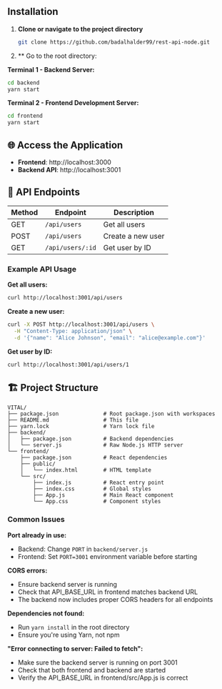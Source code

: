 

## Installation

1. **Clone or navigate to the project directory**
   ```bash
   git clone https://github.com/badalhalder99/rest-api-node.git
   ```

2. ** Go to the root directory:

**Terminal 1 - Backend Server:**
```bash
cd backend
yarn start
```

**Terminal 2 - Frontend Development Server:**
```bash
cd frontend
yarn start
```

## 🌐 Access the Application

- **Frontend**: http://localhost:3000
- **Backend API**: http://localhost:3001

## 📡 API Endpoints

| Method | Endpoint | Description |
|--------|----------|-------------|
| GET | `/api/users` | Get all users |
| POST | `/api/users` | Create a new user |
| GET | `/api/users/:id` | Get user by ID |

### Example API Usage

**Get all users:**
```bash
curl http://localhost:3001/api/users
```

**Create a new user:**
```bash
curl -X POST http://localhost:3001/api/users \
  -H "Content-Type: application/json" \
  -d '{"name": "Alice Johnson", "email": "alice@example.com"}'
```

**Get user by ID:**
```bash
curl http://localhost:3001/api/users/1
```

## 🏗️ Project Structure

```
VITAL/
├── package.json              # Root package.json with workspaces
├── README.md                 # This file
├── yarn.lock                 # Yarn lock file
├── backend/
│   ├── package.json          # Backend dependencies
│   └── server.js             # Raw Node.js HTTP server
└── frontend/
    ├── package.json          # React dependencies
    ├── public/
    │   └── index.html        # HTML template
    └── src/
        ├── index.js          # React entry point
        ├── index.css         # Global styles
        ├── App.js            # Main React component
        └── App.css           # Component styles
```


### Common Issues

**Port already in use:**
- Backend: Change `PORT` in `backend/server.js`
- Frontend: Set `PORT=3001` environment variable before starting

**CORS errors:**
- Ensure backend server is running
- Check that API_BASE_URL in frontend matches backend URL
- The backend now includes proper CORS headers for all endpoints

**Dependencies not found:**
- Run `yarn install` in the root directory
- Ensure you're using Yarn, not npm

**"Error connecting to server: Failed to fetch":**
- Make sure the backend server is running on port 3001
- Check that both frontend and backend are started
- Verify the API_BASE_URL in frontend/src/App.js is correct

